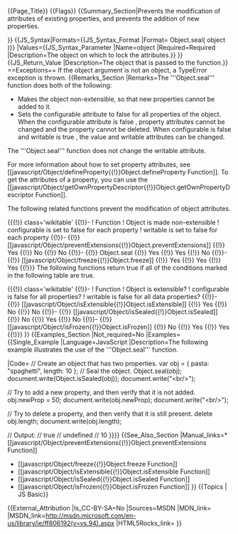 {{Page_Title}}
{{Flags}}
{{Summary_Section|Prevents the modification of attributes of existing properties, and prevents the addition of new properties.

}}
{{JS_Syntax|Formats={{JS_Syntax_Format
|Format= Object.seal( object )}}
|Values={{JS_Syntax_Parameter
|Name=object
|Required=Required
|Description=The object on which to lock the attributes.}}
}}
{{JS_Return_Value
|Description=The object that is passed to the function.}}
==Exceptions==
If the object argument is not an object, a TypeError exception is thrown.
{{Remarks_Section
|Remarks=The '''Object.seal''' function does both of the following:

* Makes the object non-extensible, so that new properties cannot be added to it.
* Sets the configurable attribute to false for all properties of the object.
When the configurable attribute is false , property attributes cannot be changed and the property cannot be deleted. When configurable is false and writable is true , the value and writable attributes can be changed.

The '''Object.seal''' function does not change the writable attribute.

For more information about how to set property attributes, see [[javascript/Object/defineProperty{{!}}Object.defineProperty Function]]. To get the attributes of a property, you can use the [[javascript/Object/getOwnPropertyDescriptor{{!}}Object.getOwnPropertyDescriptor Function]].

The following related functions prevent the modification of object attributes.

{{{!}} class='wikitable'
{{!}}-
! Function
! Object is made non-extensible
! configurable is set to false for each property
! writable is set to false for each property
{{!}}-
{{!}} [[javascript/Object/preventExtensions{{!}}Object.preventExtensions]]
{{!}} Yes
{{!}} No
{{!}} No
{{!}}-
{{!}} Object.seal
{{!}} Yes
{{!}} Yes
{{!}} No
{{!}}-
{{!}} [[javascript/Object/freeze{{!}}Object.freeze]]
{{!}} Yes
{{!}} Yes
{{!}} Yes
{{!}}} 
The following functions return true if all of the conditions marked in the following table are true.

{{{!}} class='wikitable'
{{!}}-
! Function
! Object is extensible?
! configurable is false for all properties?
! writable is false for all data properties?
{{!}}-
{{!}} [[javascript/Object/isExtensible{{!}}Object.isExtensible]]
{{!}} Yes
{{!}} No
{{!}} No
{{!}}-
{{!}} [[javascript/Object/isSealed{{!}}Object.isSealed]]
{{!}} No
{{!}} Yes
{{!}} No
{{!}}-
{{!}} [[javascript/Object/isFrozen{{!}}Object.isFrozen]]
{{!}} No
{{!}} Yes
{{!}} Yes
{{!}}} 
}}
{{Examples_Section
|Not_required=No
|Examples={{Single_Example
|Language=JavaScript
|Description=The following example illustrates the use of the '''Object.seal''' function.

|Code= // Create an object that has two properties.
 var obj = { pasta: "spaghetti", length: 10 };
 // Seal the object.
 Object.seal(obj);
 document.write(Object.isSealed(obj));
 document.write("&lt;br/&gt;");
 
 // Try to add a new property, and then verify that it is not added. 
 obj.newProp = 50;
 document.write(obj.newProp);
 document.write("&lt;br/&gt;");
 
 // Try to delete a property, and then verify that it is still present. 
 delete obj.length;
 document.write(obj.length);
 
 // Output:
 // true
 // undefined
 // 10
}}}}
{{See_Also_Section
|Manual_links=* [[javascript/Object/preventExtensions{{!}}Object.preventExtensions Function]]
* [[javascript/Object/freeze{{!}}Object.freeze Function]]
* [[javascript/Object/isExtensible{{!}}Object.isExtensible Function]]
* [[javascript/Object/isSealed{{!}}Object.isSealed Function]]
* [[javascript/Object/isFrozen{{!}}Object.isFrozen Function]]
}}
{{Topics | JS Basic}}

{{External_Attribution
|Is_CC-BY-SA=No
|Sources=MSDN
|MDN_link=
|MSDN_link=http://msdn.microsoft.com/en-us/library/ie/ff806192(v=vs.94).aspx
|HTML5Rocks_link=
}}
